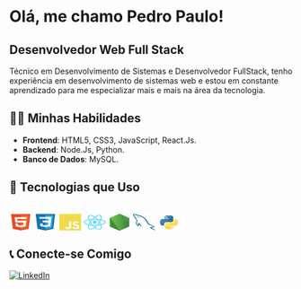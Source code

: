 # Olá, me chamo Pedro Paulo!

## Desenvolvedor Web Full Stack
Técnico em Desenvolvimento de Sistemas e Desenvolvedor FullStack, tenho experiência em desenvolvimento de sistemas web e estou em constante aprendizado para me especializar mais e mais na área da tecnologia.

## 🧑‍💻 Minhas Habilidades

- **Frontend**: HTML5, CSS3, JavaScript, React.Js.
- **Backend**: Node.Js, Python.
- **Banco de Dados**: MySQL.

## 🚀 Tecnologias que Uso

<div style="display: inline_block"><br>
    <img align="center" alt="Messo-HTML5" height="30" width="40" src="https://github.com/devicons/devicon/blob/master/icons/html5/html5-original.svg">
    <img align="center" alt="Messo-CSS3" height="30" width="40" src="https://github.com/devicons/devicon/blob/master/icons/css3/css3-original.svg">
    <img align="center" alt="Messo-Js" height="30" width="40" src="https://raw.githubusercontent.com/devicons/devicon/master/icons/javascript/javascript-plain.svg">
    <img align="center" alt="Messo-React" height="30" width="40" src="https://github.com/devicons/devicon/blob/master/icons/react/react-original.svg">
    <img align="center" alt="Messo-NodeJS" height="30" width="40" src="https://github.com/devicons/devicon/blob/master/icons/nodejs/nodejs-original.svg">
    <img align="center" alt="Messo-MySQL" height="30" width="40" src="https://github.com/devicons/devicon/blob/master/icons/mysql/mysql-original.svg">
    <img align="center" alt="Messo-Python" height="30" width="40" src="https://github.com/devicons/devicon/blob/master/icons/python/python-original.svg">
  
</div>

## 📞 Conecte-se Comigo
[![LinkedIn](https://img.shields.io/badge/-LinkedIn-%230077B5?style=for-the-badge&logo=linkedin&logoColor=white)](https://www.linkedin.com/in/pedropaulodev1906/)
